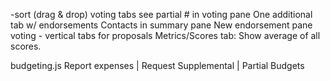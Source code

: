 -sort (drag & drop) voting tabs
see partial # in voting pane
One additional tab w/ endorsements
Contacts in summary pane
New endorsement pane
voting - vertical tabs for proposals
Metrics/Scores tab: Show average of all scores.

budgeting.js
Report expenses | Request Supplemental | Partial Budgets

